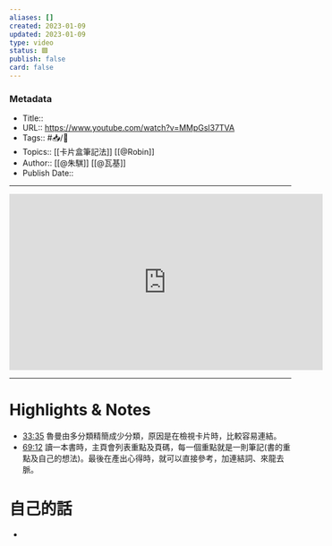 ```yaml
---
aliases: []
created: 2023-01-09
updated: 2023-01-09
type: video
status: 🟩
publish: false
card: false
---
```

### Metadata
- Title:: 
- URL::  https://www.youtube.com/watch?v=MMpGsl37TVA
- Tags:: #📥️/🎥️
- Topics:: [[卡片盒筆記法]] [[@Robin]]
- Author:: [[@朱騏]] [[@瓦基]]
- Publish Date:: 

---

<center><iframe width="560" height="315" src="https://www.youtube.com/embed/MMpGsl37TVA" frameborder="0" allow="accelerometer; autoplay; encrypted-media; gyroscope; picture-in-picture" allowfullscreen></iframe></center>

---
# Highlights & Notes

- [33:35](https://youtu.be/MMpGsl37TVA?t=2015) 魯曼由多分類精簡成少分類，原因是在檢視卡片時，比較容易連結。
- [69:12](https://youtu.be/MMpGsl37TVA?t=4152) 讀一本書時，主頁會列表重點及頁碼，每一個重點就是一則筆記(書的重點及自己的想法)。最後在產出心得時，就可以直接參考，加連結詞、來龍去脈。


# 自己的話
-
